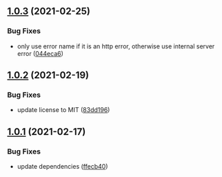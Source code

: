 ## [1.0.3](https://github.com/valverdealbo/error-handler-middleware/compare/v1.0.2...v1.0.3) (2021-02-25)


### Bug Fixes

* only use error name if it is an http error, otherwise use internal server error ([044eca6](https://github.com/valverdealbo/error-handler-middleware/commit/044eca631934d3ba92227c7482cd45dec3d489b2))

## [1.0.2](https://github.com/valverdealbo/error-handler-middleware/compare/v1.0.1...v1.0.2) (2021-02-19)


### Bug Fixes

* update license to MIT ([83dd196](https://github.com/valverdealbo/error-handler-middleware/commit/83dd196603764367d8140ca29a17cf847a8df685))

## [1.0.1](https://github.com/valverdealbo/error-handler-middleware/compare/v1.0.0...v1.0.1) (2021-02-17)


### Bug Fixes

* update dependencies ([ffecb40](https://github.com/valverdealbo/error-handler-middleware/commit/ffecb40a689761b8e588f39b74997d27ea007da6))
